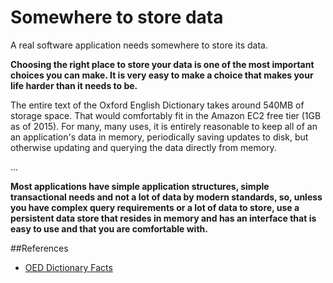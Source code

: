 # Somewhere to store data

A real software application needs somewhere to store its data.

**Choosing the right place to store your data is one of the most important choices you can make. It is very easy to make a choice that makes your life harder than it needs to be.**

The entire text of the Oxford English Dictionary takes around 540MB of storage space. That would comfortably fit in the Amazon EC2 free tier (1GB as of 2015). For many, many uses, it is entirely reasonable to keep all of an an application's data in memory, periodically saving updates to disk, but otherwise updating and querying the data directly from memory. 

...

**Most applications have simple application structures, simple transactional needs and not a lot of data by modern standards, so, unless you have complex query requirements or a lot of data to store, use a persistent data store that resides in memory and has an interface that is easy to use and that you are comfortable with.**

##References

+ [OED Dictionary Facts](http://public.oed.com/history-of-the-oed/dictionary-facts/)
